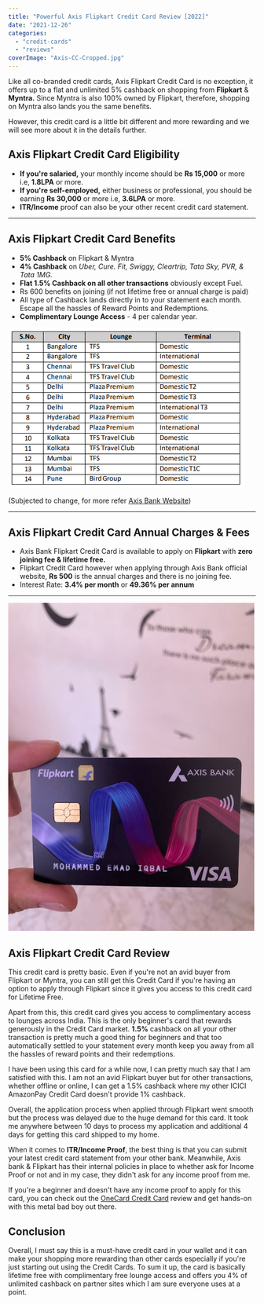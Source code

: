 ```yaml
---
title: "Powerful Axis Flipkart Credit Card Review [2022]"
date: "2021-12-26"
categories: 
  - "credit-cards"
  - "reviews"
coverImage: "Axis-CC-Cropped.jpg"
---
```


Like all co-branded credit cards, Axis Flipkart Credit Card is no exception, it offers up to a flat and unlimited 5% cashback on shopping from **Flipkart** & **Myntra.** Since Myntra is also 100% owned by Flipkart, therefore, shopping on Myntra also lands you the same benefits.

However, this credit card is a little bit different and more rewarding and we will see more about it in the details further.

## Axis Flipkart Credit Card Eligibility

- **If you're salaried,** your monthly income should be **Rs 15,000** or more i.e, **1.8LPA** or more.
- **If you're self-employed,** either business or professional, you should be earning **Rs 30,000** or more i.e, **3.6LPA** or more.
- **ITR/Income** proof can also be your other recent credit card statement.

* * *

## Axis Flipkart Credit Card Benefits

- **5% Cashback** on Flipkart & Myntra
- **4% Cashback** on _Uber, Cure. Fit, Swiggy, Cleartrip, Tata Sky, PVR, & Tata 1MG._
- **Flat 1.5% Cashback on all other transactions** obviously except Fuel.
- Rs 600 benefits on joining (if not lifetime free or annual charge is paid)
- All type of Cashback lands directly in to your statement each month. Escape all the hassles of Reward Points and Redemptions.
- **Complimentary Lounge Access** - 4 per calendar year.  
    

![](images/image.png)

(Subjected to change, for more refer [Axis Bank Website](https://www.axisbank.com/docs/default-source/default-document-library/axis-bank-airport-lounge-access-program.pdf))

* * *

## Axis Flipkart Credit Card Annual Charges & Fees

- Axis Bank Flipkart Credit Card is available to apply on **Flipkart** with **zero joining fee & lifetime free.**
- Flipkart Credit Card however when applying through Axis Bank official website, **Rs 500** is the annual charges and there is no joining fee.
- Interest Rate: **3.4% per month** or **49.36% per annum**

* * *

![Axis Flipkart Credit Card](images/Axis-CC.jpg)

## Axis Flipkart Credit Card Review

This credit card is pretty basic. Even if you're not an avid buyer from Flipkart or Myntra, you can still get this Credit Card if you're having an option to apply through Flipkart since it gives you access to this credit card for Lifetime Free.

Apart from this, this credit card gives you access to complimentary access to lounges across India. This is the only beginner's card that rewards generously in the Credit Card market. **1.5%** cashback on all your other transaction is pretty much a good thing for beginners and that too automatically settled to your statement every month keep you away from all the hassles of reward points and their redemptions.

I have been using this card for a while now, I can pretty much say that I am satisfied with this. I am not an avid Flipkart buyer but for other transactions, whether offline or online, I can get a 1.5% cashback where my other ICICI AmazonPay Credit Card doesn't provide 1% cashback.

Overall, the application process when applied through Flipkart went smooth but the process was delayed due to the huge demand for this card. It took me anywhere between 10 days to process my application and additional 4 days for getting this card shipped to my home.

When it comes to **ITR/Income Proof**, the best thing is that you can submit your latest credit card statement from your other bank. Meanwhile, Axis bank & Flipkart has their internal policies in place to whether ask for Income Proof or not and in my case, they didn't ask for any income proof from me.

If you're a beginner and doesn't have any income proof to apply for this card, you can check out the [OneCard Credit Card](https://sastaeinstein.com/onecard-credit-card-review/) review and get hands-on with this metal bad boy out there.

## Conclusion

Overall, I must say this is a must-have credit card in your wallet and it can make your shopping more rewarding than other cards especially if you're just starting out using the Credit Cards. To sum it up, the card is basically lifetime free with complimentary free lounge access and offers you 4% of unlimited cashback on partner sites which I am sure everyone uses at a point.
